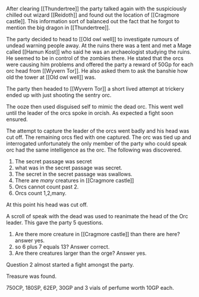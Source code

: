 After clearing [[Thundertree]] the party talked again with the suspiciously chilled out wizard [[Reidoth]] and found out the location of [[Cragmore castle]].    This information sort of balanced out the fact that he forgot to mention the big dragon in [[Thundertree]].

The party decided to head to [[Old owl well]] to investigate rumours of undead warning people away.  At the ruins there was a tent and met a Mage called [[Hamun Kost]] who said he was an archaeologist studying the ruins.   He seemed to be in control of the zombies there.     He stated that the orcs were causing him problems and offered the party a reward of 50Gp for each orc head from [[Wyvern Tor]].   He also asked them to ask the banshie how old the tower at [[Old owl well]] was.

The party then headed to [[Wyvern Tor]] a short lived attempt at trickery ended up with just shooting the sentry orc.

The ooze then used disguised self to mimic the dead orc.   This went well until the leader of the orcs spoke in orcish.    As expected a fight soon ensured.

The attempt to capture the leader of the orcs went badly and his head was cut off.     The remaining orcs fled with one captured.     The orc was tied up and interrogated unfortunately the only member of the party who could speak orc had the same intelligence as the orc.   The following was discovered.

1. The secret passage was secret
2. what was in the secret passage was secret.
3. The secret in the secret passage was swallows.
4. There are *many* creatures in [[Cragmore castle]]
5. Orcs cannot count past 2.
6. Orcs count 1,2,many.

At this point his head was cut off.

A scroll of speak with the dead was used to reanimate the head of the Orc leader.     This gave the party 5 questions.

1. Are there more creature in [[Cragmore castle]] than there are here?   answer yes.
2. so 6 plus 7 equals 13?  Answer correct.
3. Are there creatures larger than the orge?  Answer yes.

Question 2 almost started a fight amongst the party.

Treasure was found.  

750CP, 180SP, 62EP, 30GP and 3 vials of perfume worth 10GP each.


